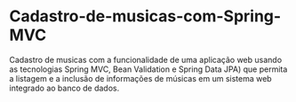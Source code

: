 # Cadastro-de-musicas-com-Spring-MVC
Cadastro de musicas com a funcionalidade de uma aplicação web usando as tecnologias Spring MVC, Bean Validation e Spring Data JPA) que permita a listagem e a inclusão de informações de músicas em um sistema web integrado ao banco de dados.
